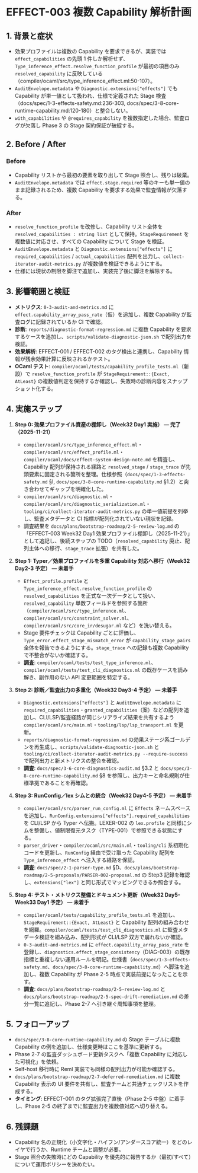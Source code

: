 # EFFECT-003 複数 Capability 解析計画

## 1. 背景と症状
- 効果プロファイルは複数の Capability を要求できるが、実装では `effect_capabilities` の先頭 1 件しか解析せず、`Type_inference_effect.resolve_function_profile` が最初の項目のみ `resolved_capability` に反映している（compiler/ocaml/src/type_inference_effect.ml:50-107）。  
- `AuditEnvelope.metadata` や `Diagnostic.extensions["effects"]` でも Capability が単一値として扱われ、仕様で定義された Stage 検査（docs/spec/1-3-effects-safety.md:236-303, docs/spec/3-8-core-runtime-capability.md:120-180）と整合しない。  
- `with_capabilities` や `@requires_capability` を複数指定した場合、監査ログが欠落し Phase 3 の Stage 契約保証が破綻する。

## 2. Before / After
### Before
- Capability リストから最初の要素を取り出して Stage 照合し、残りは破棄。  
- `AuditEnvelope.metadata` では `effect.stage.required` 等のキーも単一値のまま記録されるため、複数 Capability を要求する効果で監査情報が欠落する。

### After
- `resolve_function_profile` を改修し、Capability リスト全体を `resolved_capabilities : string list` として保持。`StageRequirement` を複数値に対応させ、すべての Capability について Stage を検証。  
- `AuditEnvelope.metadata` と `Diagnostic.extensions["effects"]` に `required_capabilities` / `actual_capabilities` 配列を出力し、`collect-iterator-audit-metrics.py` が複数値を検証できるようにする。  
- 仕様には現状の制限を脚注で追加し、実装完了後に脚注を解除する。

## 3. 影響範囲と検証
- **メトリクス**: `0-3-audit-and-metrics.md` に `effect.capability_array_pass_rate`（仮）を追加し、複数 Capability が監査ログに記録されているか CI で確認。  
- **診断**: `reports/diagnostic-format-regression.md` に複数 Capability を要求するケースを追加し、`scripts/validate-diagnostic-json.sh` で配列出力を検証。  
- **効果解析**: EFFECT-001 / EFFECT-002 のタグ検出と連携し、Capability 情報が残余効果計算に反映されるかテスト。
- **OCaml テスト**: `compiler/ocaml/tests/capability_profile_tests.ml`（新設）で `resolve_function_profile` が `StageRequirement::{Exact, AtLeast}` の複数値判定を保持するか確認し、失敗時の診断内容をスナップショット化する。

## 4. 実施ステップ
1. **Step 0: 効果プロファイル資産の棚卸し（Week32 Day1 実施） — 完了（2025-11-21）**  
   - `compiler/ocaml/src/type_inference_effect.ml`・`compiler/ocaml/src/effect_profile.ml`・`compiler/ocaml/docs/effect-system-design-note.md` を精査し、Capability 配列が保持される経路と `resolved_stage` / `stage_trace` が先頭要素に固定される箇所を整理。仕様参照（`docs/spec/1-3-effects-safety.md` §I, `docs/spec/3-8-core-runtime-capability.md` §1.2）と突き合わせてギャップを明確化した。  
   - `compiler/ocaml/src/diagnostic.ml`・`compiler/ocaml/src/diagnostic_serialization.ml`・`tooling/ci/collect-iterator-audit-metrics.py` の単一値前提を列挙し、監査メタデータと CI 指標が配列化されていない現状を記録。  
   - 調査結果を `docs/plans/bootstrap-roadmap/2-5-review-log.md` の「EFFECT-003 Week32 Day1 効果プロファイル棚卸し（2025-11-21）」として追記し、後続ステップの TODO（`resolved_capability` 廃止、配列主体への移行、`stage_trace` 拡張）を共有した。

2. **Step 1: Typer／効果プロファイルを多重 Capability 対応へ移行（Week32 Day2-3 予定） — 未着手**  
   - `Effect_profile.profile` と `Type_inference_effect.resolve_function_profile` の `resolved_capabilities` を正式な一次データとして扱い、`resolved_capability` 単数フィールドを参照する箇所（`compiler/ocaml/src/type_inference.ml`、`compiler/ocaml/src/constraint_solver.ml`、`compiler/ocaml/src/core_ir/desugar.ml` など）を洗い替える。  
   - Stage 要件チェックは Capability ごとに評価し、`Type_error.effect_stage_mismatch_error` が `capability_stage_pairs` 全体を報告できるようにする。`stage_trace` への記録も複数 Capability で不整合がないか確認する。  
   - **調査**: `compiler/ocaml/tests/test_type_inference.ml`、`compiler/ocaml/tests/test_cli_diagnostics.ml` の既存ケースを読み解き、副作用のない API 変更範囲を特定する。

3. **Step 2: 診断／監査出力の多重化（Week32 Day3-4 予定） — 未着手**  
   - `Diagnostic.extensions["effects"]` と `AuditEnvelope.metadata` に `required_capabilities`・`granted_capabilities`（案）などの配列を追加し、CLI/LSP/監査経路が同じシリアライズ結果を共有するよう `compiler/ocaml/src/main.ml`・`tooling/lsp/lsp_transport.ml` を更新。  
   - `reports/diagnostic-format-regression.md` の効果ステージ系ゴールデンを再生成し、`scripts/validate-diagnostic-json.sh` と `tooling/ci/collect-iterator-audit-metrics.py --require-success` で配列出力と新メトリクスの整合を確認。  
   - **調査**: `docs/spec/3-6-core-diagnostics-audit.md` §3.2 と `docs/spec/3-8-core-runtime-capability.md` §8 を参照し、出力キーと命名規則が仕様準拠であることを再確認。

4. **Step 3: RunConfig／lex シムとの統合（Week32 Day4-5 予定） — 未着手**  
   - `compiler/ocaml/src/parser_run_config.ml` に `Effects` ネームスペースを追加し、`RunConfig.extensions["effects"].required_capabilities` を CLI/LSP から Typer へ伝搬。LEXER-002 の `lex.profile` と同様にシムを整備し、値制限復元タスク（TYPE-001）で参照できる状態にする。  
   - `parser_driver`・`compiler/ocaml/src/main.ml`・`tooling/cli` 系初期化コードを更新し、`RunConfig` 経由で受け取った Capability 配列を `Type_inference_effect` へ注入する経路を保証。  
   - **調査**: `docs/spec/2-1-parser-type.md` §D、`docs/plans/bootstrap-roadmap/2-5-proposals/PARSER-002-proposal.md` の Step3 記録を確認し、`extensions["lex"]` と同じ形式でマッピングできるか照合する。

5. **Step 4: テスト・メトリクス整備とドキュメント更新（Week32 Day5-Week33 Day1 予定） — 未着手**  
   - `compiler/ocaml/tests/capability_profile_tests.ml` を追加し、`StageRequirement::{Exact, AtLeast}` と Capability 配列の組み合わせを網羅。`compiler/ocaml/tests/test_cli_diagnostics.ml` に監査メタデータ検証を組み込み、配列形式が CLI/LSP 双方で崩れないか確認。  
   - `0-3-audit-and-metrics.md` に `effect.capability_array_pass_rate` を登録し、`diagnostics.effect_stage_consistency`（DIAG-003）の既存指標と重複しない運用ルールを明記。仕様書（`docs/spec/1-3-effects-safety.md`、`docs/spec/3-8-core-runtime-capability.md`）へ脚注を追加し、複数 Capability が Phase 2-5 時点で実装前提になったことを示す。  
   - **調査**: `docs/plans/bootstrap-roadmap/2-5-review-log.md` と `docs/plans/bootstrap-roadmap/2-5-spec-drift-remediation.md` の差分一覧に追記し、Phase 2-7 へ引き継ぐ周知事項を整理。

## 5. フォローアップ
- `docs/spec/3-8-core-runtime-capability.md` の Stage テーブルに複数 Capability の例を追加し、仕様変更時はここを基準に更新する。  
- Phase 2-7 の監査ダッシュボード更新タスクへ「複数 Capability に対応した可視化」を依頼。  
- Self-host 移行時に Reml 実装でも同様の配列出力が可能か確認する。
- `docs/plans/bootstrap-roadmap/2-7-deferred-remediation.md` に複数 Capability 表示の UI 要件を共有し、監査チームと共通チェックリストを作成する。
- **タイミング**: EFFECT-001 のタグ拡張完了直後（Phase 2-5 中盤）に着手し、Phase 2-5 の終了までに監査出力を複数値対応へ切り替える。

## 6. 残課題
- Capability 名の正規化（小文字化・ハイフン/アンダースコア統一）をどのレイヤで行うか、Runtime チームと調整が必要。  
- Stage 照合の失敗時にどの Capability を優先的に報告するか（最初/すべて）について運用ポリシーを決めたい。
